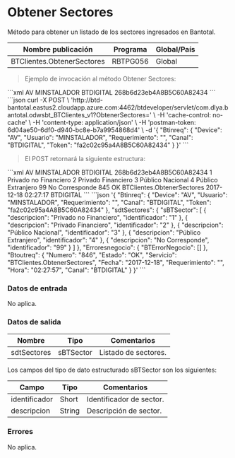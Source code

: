 # Obtener Sectores 

Método para obtener un listado de los sectores ingresados en Bantotal. 

Nombre publicación | Programa | Global/País 
--------- | ----------- | ----------- 
BTClientes.ObtenerSectores | RBTPG056 | Global 

> Ejemplo de invocación al método Obtener Sectores: 

<code-group> 
<code-block title="XML" active> 
```xml 
<soapenv:Envelope xmlns:soapenv="http://schemas.xmlsoap.org/soap/envelope/" xmlns:bts="http://uy.com.dlya.bantotal/BTSOA/"> 
   <soapenv:Header/> 
   <soapenv:Body> 
      <bts:BTClientes.ObtenerSectores> 
         <bts:Btinreq> 
            <bts:Device>AV</bts:Device> 
            <bts:Usuario>MINSTALADOR</bts:Usuario> 
            <bts:Requerimiento/> 
            <bts:Canal>BTDIGITAL</bts:Canal> 
            <bts:Token>268b6d23eb4A8B5C60A82434</bts:Token> 
         </bts:Btinreq> 
      </bts:BTClientes.ObtenerSectores> 
   </soapenv:Body> 
</soapenv:Envelope> 
``` 
</code-block> 

<code-block title="JSON"> 
```json 
curl -X POST \ 
  'http://btd-bantotal.eastus2.cloudapp.azure.com:4462/btdeveloper/servlet/com.dlya.bantotal.odwsbt_BTClientes_v1?ObtenerSectores=' \ 
  -H 'cache-control: no-cache' \ 
  -H 'content-type: application/json' \ 
  -H 'postman-token: 6d04ae50-6df0-d940-bc8e-b7a9954868d4' \ 
  -d '{ 
	"Btinreq": { 
		"Device": "AV", 
		"Usuario": "MINSTALADOR", 
		"Requerimiento": "", 
		"Canal": "BTDIGITAL", 
		"Token": "fa2c02c95a4A8B5C60A82434" 
	} 
}' 
``` 
</code-block> 
</code-group> 

> El POST retornará la siguiente estructura: 

<code-group> 
<code-block title="XML" active> 
```xml 
<SOAP-ENV:Envelope xmlns:SOAP-ENV="http://schemas.xmlsoap.org/soap/envelope/" xmlns:xsd="http://www.w3.org/2001/XMLSchema" xmlns:SOAP-ENC="http://schemas.xmlsoap.org/soap/encoding/" xmlns:xsi="http://www.w3.org/2001/XMLSchema-instance"> 
   <SOAP-ENV:Body> 
      <BTClientes.ObtenerSectoresResponse xmlns="http://uy.com.dlya.bantotal/BTSOA/"> 
         <Btinreq> 
            <Device>AV</Device> 
            <Usuario>MINSTALADOR</Usuario> 
            <Requerimiento/> 
            <Canal>BTDIGITAL</Canal> 
            <Token>268b6d23eb4A8B5C60A82434</Token> 
         </Btinreq> 
         <sdtSectores> 
            <sBTSector> 
               <identificador>1</identificador> 
               <descripcion>Privado no Financiero</descripcion> 
            </sBTSector> 
            <sBTSector> 
               <identificador>2</identificador> 
               <descripcion>Privado Financiero</descripcion> 
            </sBTSector> 
            <sBTSector> 
               <identificador>3</identificador> 
               <descripcion>Público Nacional</descripcion> 
            </sBTSector> 
            <sBTSector> 
               <identificador>4</identificador> 
               <descripcion>Público Extranjero</descripcion> 
            </sBTSector> 
            <sBTSector> 
               <identificador>99</identificador> 
               <descripcion>No Corresponde</descripcion> 
            </sBTSector> 
         </sdtSectores> 
         <Erroresnegocio></Erroresnegocio> 
         <Btoutreq> 
            <Numero>845</Numero> 
            <Estado>OK</Estado> 
            <Servicio>BTClientes.ObtenerSectores</Servicio> 
            <Fecha>2017-12-18</Fecha> 
            <Requerimiento/> 
            <Hora>02:27:17</Hora> 
            <Canal>BTDIGITAL</Canal> 
         </Btoutreq> 
      </BTClientes.ObtenerSectoresResponse> 
   </SOAP-ENV:Body> 
</SOAP-ENV:Envelope> 
``` 
</code-block> 

<code-block title="JSON"> 
```json 
'{ 
	"Btinreq": { 
		"Device": "AV", 
		"Usuario": "MINSTALADOR", 
		"Requerimiento": "", 
		"Canal": "BTDIGITAL", 
		"Token": "fa2c02c95a4A8B5C60A82434" 
	}, 
    "sdtSectores": { 
        "sBTSector": [ 
            { 
                "descripcion": "Privado no Financiero", 
                "identificador": "1" 
            }, 
            { 
                "descripcion": "Privado Financiero", 
                "identificador": "2" 
            }, 
            { 
                "descripcion": "Público Nacional", 
                "identificador": "3" 
            }, 
            { 
                "descripcion": "Público Extranjero", 
                "identificador": "4" 
            }, 
            { 
                "descripcion": "No Corresponde", 
                "identificador": "99" 
            } 
        ] 
    }, 
    "Erroresnegocio": { 
        "BTErrorNegocio": [] 
    }, 
    "Btoutreq": { 
        "Numero": "846", 
        "Estado": "OK", 
        "Servicio": "BTClientes.ObtenerSectores", 
        "Fecha": "2017-12-18", 
        "Requerimiento": "", 
        "Hora": "02:27:57", 
        "Canal": "BTDIGITAL" 
    } 
}' 
``` 
</code-block> 
</code-group> 

### Datos de entrada 

No aplica. 

### Datos de salida 

Nombre | Tipo | Comentarios 
--------- | ----------- | ----------- 
sdtSectores | sBTSector | Listado de sectores. 

Los campos del tipo de dato estructurado sBTSector son los siguientes: 

Campo | Tipo | Comentarios 
--------- | ----------- | ----------- 
identificador | Short | Identificador de sector. 
descripcion | String | Descripción de sector. 

### Errores 

No aplica. 

 
